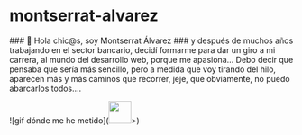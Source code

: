 # montserrat-alvarez
<p>### 👋 Hola chic@s, soy Montserrat Álvarez ### y después de muchos años trabajando en el sector bancario, decidí formarme para dar un giro a mi carrera, al mundo del desarrollo web, porque me apasiona... Debo decir que pensaba que sería más sencillo, pero a medida que voy tirando del hilo, aparecen más y más caminos que recorrer, jeje, que obviamente, no puedo abarcarlos todos.... 

![gif dónde me he metido](<img src="https://github.com/montsea999/inspirations/blob/master/assets/gifAvatarYes.gif" width="40" height="40" />>)

</p>